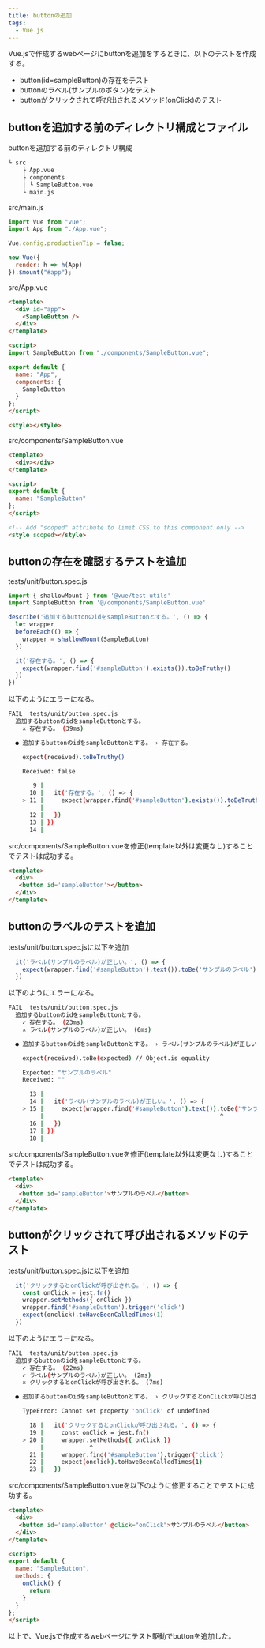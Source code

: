 ```yaml
---
title: buttonの追加
tags:
  - Vue.js
---
```


Vue.jsで作成するwebページにbuttonを追加をするときに、以下のテストを作成する。

- button(id=sampleButton)の存在をテスト
- buttonのラベル(サンプルのボタン)をテスト
- buttonがクリックされて呼び出されるメソッド(onClick)のテスト

## buttonを追加する前のディレクトリ構成とファイル

buttonを追加する前のディレクトリ構成

```sh
└ src
    ├ App.vue
    ├ components
    │ └ SampleButton.vue
    └ main.js
 ```

src/main.js

```javascript
import Vue from "vue";
import App from "./App.vue";

Vue.config.productionTip = false;

new Vue({
  render: h => h(App)
}).$mount("#app");
```

src/App.vue

```html
<template>
  <div id="app">
    <SampleButton />
  </div>
</template>

<script>
import SampleButton from "./components/SampleButton.vue";

export default {
  name: "App",
  components: {
    SampleButton
  }
};
</script>

<style></style>
```

src/components/SampleButton.vue

```html
<template>
  <div></div>
</template>

<script>
export default {
  name: "SampleButton"
};
</script>

<!-- Add "scoped" attribute to limit CSS to this component only -->
<style scoped></style>
```

## buttonの存在を確認するテストを追加

tests/unit/button.spec.js

```javascript
import { shallowMount } from '@vue/test-utils'
import SampleButton from '@/components/SampleButton.vue'

describe('追加するbuttonのidをsampleButtonとする。', () => {
  let wrapper
  beforeEach(() => {
    wrapper = shallowMount(SampleButton)
  })

  it('存在する。', () => {
    expect(wrapper.find('#sampleButton').exists()).toBeTruthy()
  })
})
```

以下のようにエラーになる。

```sh
FAIL  tests/unit/button.spec.js
  追加するbuttonのidをsampleButtonとする。
    ✕ 存在する。 (39ms)

  ● 追加するbuttonのidをsampleButtonとする。 › 存在する。

    expect(received).toBeTruthy()

    Received: false

       9 |
      10 |   it('存在する。', () => {
    > 11 |     expect(wrapper.find('#sampleButton').exists()).toBeTruthy()
         |                                                    ^
      12 |   })
      13 | })
      14 |
```

src/components/SampleButton.vueを修正(template以外は変更なし)することでテストは成功する。

```html
<template>
  <div>
   <button id='sampleButton'></button>
  </div>
</template>
```

## buttonのラベルのテストを追加

tests/unit/button.spec.jsに以下を追加

```javascript
  it('ラベル(サンプルのラベル)が正しい。', () => {
    expect(wrapper.find('#sampleButton').text()).toBe('サンプルのラベル')
  })
```

以下のようにエラーになる。

```sh
FAIL  tests/unit/button.spec.js
  追加するbuttonのidをsampleButtonとする。
    ✓ 存在する。 (23ms)
    ✕ ラベル(サンプルのラベル)が正しい。 (6ms)

  ● 追加するbuttonのidをsampleButtonとする。 › ラベル(サンプルのラベル)が正しい。

    expect(received).toBe(expected) // Object.is equality

    Expected: "サンプルのラベル"
    Received: ""

      13 |
      14 |   it('ラベル(サンプルのラベル)が正しい。', () => {
    > 15 |     expect(wrapper.find('#sampleButton').text()).toBe('サンプルのラベル')
         |                                                  ^
      16 |   })
      17 | })
      18 |
```

src/components/SampleButton.vueを修正(template以外は変更なし)することでテストは成功する。

```html
<template>
  <div>
   <button id='sampleButton'>サンプルのラベル</button>
  </div>
</template>
```

## buttonがクリックされて呼び出されるメソッドのテスト

tests/unit/button.spec.jsに以下を追加

```javascript
  it('クリックするとonClickが呼び出される。', () => {
    const onClick = jest.fn()
    wrapper.setMethods({ onClick })
    wrapper.find('#sampleButton').trigger('click')
    expect(onclick).toHaveBeenCalledTimes(1)
  })
```

以下のようにエラーになる。

```sh
FAIL  tests/unit/button.spec.js
  追加するbuttonのidをsampleButtonとする。
    ✓ 存在する。 (22ms)
    ✓ ラベル(サンプルのラベル)が正しい。 (2ms)
    ✕ クリックするとonClickが呼び出される。 (7ms)

  ● 追加するbuttonのidをsampleButtonとする。 › クリックするとonClickが呼び出される。

    TypeError: Cannot set property 'onClick' of undefined

      18 |   it('クリックするとonClickが呼び出される。', () => {
      19 |     const onClick = jest.fn()
    > 20 |     wrapper.setMethods({ onClick })
         |             ^
      21 |     wrapper.find('#sampleButton').trigger('click')
      22 |     expect(onclick).toHaveBeenCalledTimes(1)
      23 |   })
```

src/components/SampleButton.vueを以下のように修正することでテストに成功する。

```html
<template>
  <div>
   <button id='sampleButton' @click="onClick">サンプルのラベル</button>
  </div>
</template>

<script>
export default {
  name: "SampleButton",
  methods: {
    onClick() {
      return
    }
  }
};
</script>
```

以上で、Vue.jsで作成するwebページにテスト駆動でbuttonを追加した。
